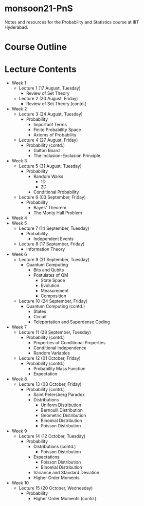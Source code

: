 # monsoon21-PnS
Notes and resources for the Probability and Statistics course at IIIT Hyderabad.

# Course Outline

# Lecture Contents
* Week 1
    * Lecture 1 (17 August, Tuesday)
        - Review of Set Theory
    * Lecture 2 (20 August, Friday)
        - Review of Set Theory (contd.)
* Week 2
    * Lecture 3 (24 August, Tuesday)
        - Probability
            - Important Terms
            - Finite Probability Space
            - Axioms of Probability
    * Lecture 4 (27 August, Friday)
        - Probability (contd.)
            - Galton Board
            - The Inclusion-Exclusion Principle
* Week 3
    * Lecture 5 (31 August, Tuesday)
        - Probability
            - Random Walks
                - 1D
                - 2D
            - Conditional Probability
    * Lecture 6 (03 September, Friday)
        - Probability
            - Bayes' Theorem
            - The Monty Hall Problem
* Week 4
* Week 5
    * Lecture 7 (14 September, Tuesday)
        - Probability
            - Independent Events
    * Lecture 8 (17 September, Friday)
        - Information Theory
* Week 6
    * Lecture 9 (21 September, Tuesday)
        - Quantum Computing
            - Bits and Qubits
            - Postulates of QM
                - State Space
                - Evolution
                - Measurement
                - Composition
    * Lecture 10 (24 September, Friday)
        - Quantum Computing (contd.)
            - States
            - Circuit
            - Teleportation and Superdense Coding
* Week 7
    * Lecture 11 (28 September, Tuesday)
        - Probability (contd.)
            - Properties of Conditional Properties
            - Conditional Independence
            - Random Variables
    * Lecture 12 (01 October, Friday)
        - Probability (contd.)
            - Probability Mass Function
            - Expectation
* Week 8
    * Lecture 13 (08 October, Friday)
        - Probability (contd.)
            - Saint Petersberg Paradox
            - Distributions
                - Uniform Distribution
                - Bernoulli Distribution
                - Geometric Distribution
                - Binomial Distribution
                - Poisson Distribution
* Week 9
    * Lecture 14 (12 October, Tuesday)
        - Probability
            - Distributions (contd.)
                - Poisson Distribution
            - Expectations
                - Poisson Distribution
                - Binomial Distribution
            - Variance and Standard Deviation
            - Higher Order Moments
* Week 10
    * Lecture 15 (20 October, Wednesday)
        -  Probability
            - Higher Order Moments (contd.)
